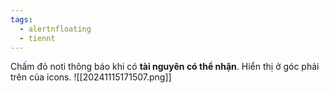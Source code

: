 ```yaml
---
tags:
  - alertnfloating
  - tiennt
---
```

Chấm đỏ noti thông báo khi có **tài nguyên có thể nhận**. Hiển thị ở góc phải trên của icons.
![[20241115171507.png]]